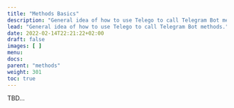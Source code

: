 ```yaml
---
title: "Methods Basics"
description: "General idea of how to use Telego to call Telegram Bot methods."
lead: "General idea of how to use Telego to call Telegram Bot methods."
date: 2022-02-14T22:21:22+02:00
draft: false
images: [ ]
menu:
docs:
parent: "methods"
weight: 301
toc: true
---
```


TBD...
